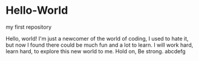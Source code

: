# Hello-World
my first repository

Hello, world!
I'm just a newcomer of the world of coding,
I used to hate it, but now I found there could be much fun and a lot to learn.
I will work hard, learn hard, to explore this new world to me.
Hold on, Be strong.
abcdefg
